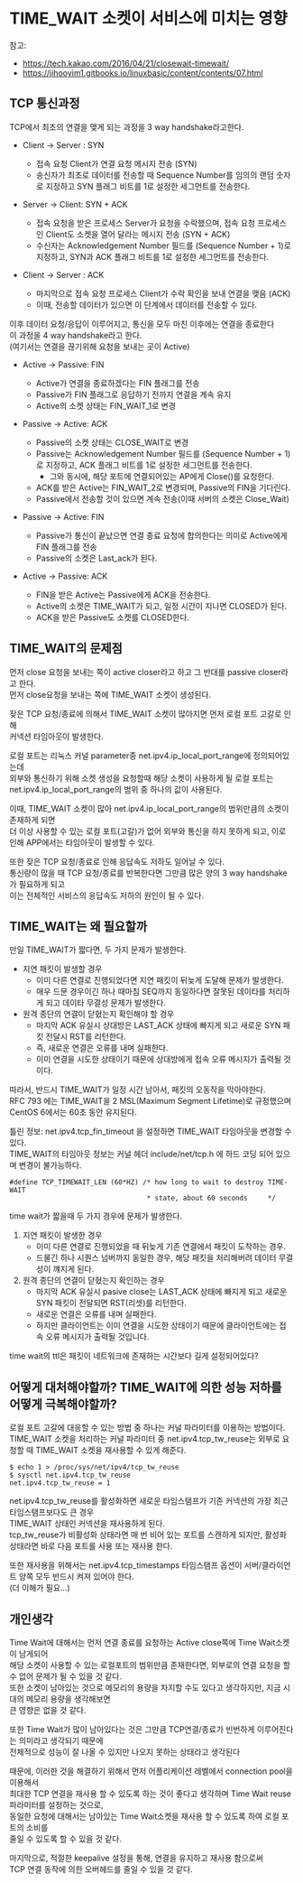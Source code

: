 # TIME_WAIT 소켓이 서비스에 미치는 영향
참고: 
- https://tech.kakao.com/2016/04/21/closewait-timewait/
- https://jihooyim1.gitbooks.io/linuxbasic/content/contents/07.html

## TCP 통신과정
TCP에서 최초의 연결을 맺게 되는 과정을 3 way handshake라고한다.

- Client -> Server : SYN
    - 접속 요청 Client가 연결 요청 메시지 전송 (SYN)
    - 송신자가 최초로 데이터를 전송할 때 Sequence Number를 임의의 랜덤 숫자로 지정하고 SYN 플래그 비트를 1로 설정한 세그먼트를 전송한다.

- Server -> Client: SYN + ACK
    - 접속 요청을 받은 프로세스 Server가 요청을 수락했으며, 접속 요청 프로세스인 Client도 소켓을 열어 달라는 메시지 전송 (SYN + ACK)
    - 수신자는 Acknowledgement Number 필드를 (Sequence Number + 1)로 지정하고, 
       SYN과 ACK 플래그 비트를 1로 설정한 세그먼트를 전송한다.

- Client -> Server : ACK
    - 마지막으로 접속 요청 프로세스 Client가 수락 확인을 보내 연결을 맺음 (ACK)
    - 이때, 전송할 데이터가 있으면 이 단계에서 데이터를 전송할 수 있다.

이후 데이터 요청/응답이 이루어지고, 통신을 모두 마친 이후에는 연결을 종료한다<br>
이 과정을 4 way handshake라고 한다.<br>
(여기서는 연결을 끊기위해 요청을 보내는 곳이 Active)

- Active -> Passive: FIN
    - Active가 연결을 종료하겠다는 FIN 플래그를 전송
    - Passive가 FIN 플래그로 응답하기 전까지 연결을 계속 유지
    - Active의 소켓 상태는 FIN_WAIT_1로 변경

- Passive -> Active: ACK
    - Passive의 소켓 상태는 CLOSE_WAIT로 변경
    - Passive는 Acknowledgement Number 필드를 (Sequence Number + 1)로 지정하고, ACK 플래그 비트를 1로 설정한 세그먼트를 전송한다.
      - 그와 동시에, 해당 포트에 연결되어있는 AP에게 Close()를 요청한다.
    - ACK를 받은 Active는 FIN_WAIT_2로 변경되며, Passive의 FIN을 기다린다.
    - Passive에서 전송할 것이 있으면 계속 전송(이때 서버의 소켓은 Close_Wait)

- Passive -> Active: FIN
    - Passive가 통신이 끝났으면 연결 종료 요청에 합의한다는 의미로 Active에게 FIN 플래그를 전송
    - Passive의 소켓은 Last_ack가 된다.
    
- Active -> Passive: ACK
    - FIN을 받은 Active는 Passive에게 ACK을 전송한다.
    - Active의 소켓은 TIME_WAIT가 되고, 일정 시간이 지나면 CLOSED가 된다.
    - ACK을 받은 Passive도 소켓를 CLOSED한다.

## TIME_WAIT의 문제점
먼저 close 요청을 보내는 쪽이 active closer라고 하고 그 반대를 passive closer라고 한다.<br>
먼저 close요청을 보내는 쪽에 TIME_WAIT 소켓이 생성된다.<br>

잦은 TCP 요청/종료에 의해서 TIME_WAIT 소켓이 많아지면 먼저 로컬 포트 고갈로 인해<br>
커넥션 타임아웃이 발생한다.

로컬 포트는 리눅스 커널 parameter중 net.ipv4.ip_local_port_range에 정의되어있는데<br>
외부와 통신하기 위해 소켓 생성을 요청할때 해당 소켓이 사용하게 될 로컬 포트는<br>
net.ipv4.ip_local_port_range의 범위 중 하나의 값이 사용된다.

이때, TIME_WAIT 소켓이 많아 net.ipv4.ip_local_port_range의 범위만큼의 소켓이 존재하게 되면<br>
더 이상 사용할 수 있는 로컬 포트(고갈)가 없어 외부와 통신을 하지 못하게 되고, 이로 인해 APP에서는 타임아웃이 발생할 수 있다.

또한 잦은 TCP 요청/종료로 인해 응답속도 저하도 일어날 수 있다.<br>
통신량이 많을 때 TCP 요청/종료를 반복한다면 그만큼 많은 양의 3 way handshake가 필요하게 되고<br>
이는 전체적인 서비스의 응답속도 저하의 원인이 될 수 있다.

## TIME_WAIT는 왜 필요할까
만일 TIME_WAIT가 짧다면, 두 가지 문제가 발생한다.

- 지연 패킷이 발생할 경우
  - 이미 다른 연결로 진행되었다면 지연 패킷이 뒤늦게 도달해 문제가 발생한다.
  -  매우 드문 경우이긴 하나 때마침 SEQ까지 동일하다면 잘못된 데이타를 처리하게 되고 데이타 무결성 문제가 발생한다.
- 원격 종단의 연결이 닫혔는지 확인해야 할 경우
  - 마지막 ACK 유실시 상대방은 LAST_ACK 상태에 빠지게 되고 새로운 SYN 패킷 전달시 RST를 리턴한다.
  - 즉, 새로운 연결은 오류를 내며 실패한다.
  - 이미 연결을 시도한 상태이기 때문에 상대방에게 접속 오류 메시지가 출력될 것이다.

따라서, 반드시 TIME_WAIT가 일정 시간 남아서, 패킷의 오동작을 막아야한다.<br>
RFC 793 에는 TIME_WAIT을 2 MSL(Maximum Segment Lifetime)로 규정했으며 CentOS 6에서는 60초 동안 유지된다.

틀린 정보: net.ipv4.tcp_fin_timeout 을 설정하면 TIME_WAIT 타임아웃을 변경할 수 있다.<br>
TIME_WAIT의 타임아웃 정보는 커널 헤더 include/net/tcp.h 에 하드 코딩 되어 있으며 변경이 불가능하다.

```
#define TCP_TIMEWAIT_LEN (60*HZ) /* how long to wait to destroy TIME-WAIT
                                  * state, about 60 seconds     */
```

time wait가 짧을때 두 가지 경우에 문제가 발생한다.
1. 지연 패킷이 발생한 경우
    - 이미 다른 연결로 진행되었을 때 뒤늦게 기존 연결에서 패킷이 도착하는 경우.
    - 드물긴 하나 시퀀스 넘버까지 동일한 경우, 해당 패킷을 처리해버려 데이터 무결성이 꺠지게 된다.
2. 원격 종단의 연결이 닫혔는지 확인하는 경우
    - 마지막 ACK 유실시 pasive close는 LAST_ACK 상태에 빠지게 되고 새로운 SYN 패킷이 전달되면 RST(리셋)를 리턴한다.
    - 새로운 연결은 오류를 내며 실패한다.
    - 하지만 클라이언트는 이미 연결을 시도한 상태이기 때문에 클라이언트에는 접속 오류 메시지가 출력될 것입니다.

time wait의 ttl은 패킷이 네트워크에 존재하는 시간보다 길게 설정되어있다?

## 어떻게 대처해야할까? TIME_WAIT에 의한 성능 저하를 어떻게 극복해야할까?
로컬 포트 고갈에 대응할 수 있는 방법 중 하나는 커널 파라미터를 이용하는 방법이다.<br>
TIME_WAIT 소켓을 처리하는 커널 파라미터 중 net.ipv4.tcp_tw_reuse는 외부로 요청할 때 TIME_WAIT 소켓을 재사용할 수 있게 해준다.<br>

```
$ echo 1 > /proc/sys/net/ipv4/tcp_tw_reuse
$ sysctl net.ipv4.tcp_tw_reuse
net.ipv4.tcp_tw_reuse = 1
```

net.ipv4.tcp_tw_reuse를 활성화하면 새로운 타임스탬프가 기존 커넥션의 가장 최근 타임스탬프보다도 큰 경우<br>
TIME_WAIT 상태인 커넥션을 재사용하게 된다.<br>
tcp_tw_reuse가 비활성화 상태라면 매 번 비어 있는 포트를 스캔하게 되지만, 활성화 상태라면 바로 다음 포트를 사용 또는 재사용 한다.

또한 재사용을 위해서는 net.ipv4.tcp_timestamps 타임스탬프 옵션이 서버/클라이언트 양쪽 모두 반드시 켜져 있어야 한다.<br>
(더 이해가 필요...)

## 개인생각
Time Wait에 대해서는 먼저 연결 종료를 요청하는 Active close쪽에 Time Wait소켓이 남게되어<br>
해당 소켓이 사용할 수 있는 로컬포트의 범위만큼 존재한다면, 외부로의 연결 요청을 할 수 없어 문제가 될 수 있을 것 같다.<br>
또한 소켓이 남아있는 것으로 메모리의 용량을 차지할 수도 있다고 생각하지만, 지금 시대의 메모리 용량을 생각해보면<br>
큰 영향은 없을 것 같다.<br>

또한 Time Wait가 많이 남아있다는 것은 그만큼 TCP연결/종료가 빈번하게 이루어진다는 의미라고 생각되기 때문에<br>
전체적으로 성능이 잘 나올 수 있지만 나오지 못하는 상태라고 생각된다 <br>

때문에, 이러한 것을 해결하기 위해서 먼저 어플리케이션 레벨에서 connection pool을 이용해서 <br>
최대한 TCP 연결을 재사용 할 수 있도록 하는 것이 좋다고 생각하며 Time Wait reuse 파라미터를 설정하는 것으로,<br>
동일한 요청에 대해서는 남아있는 Time Wait소켓을 재사용 할 수 있도록 하여 로컬 포트의 소비를<br>
줄일 수 있도록 할 수 있을 것 같다.

마지막으로, 적절한 keepalive 설정을 통해, 연결을 유지하고 재사용 함으로써 <br>
TCP 연결 동작에 의한 오버헤드를 줄일 수 있을 것 같다.

